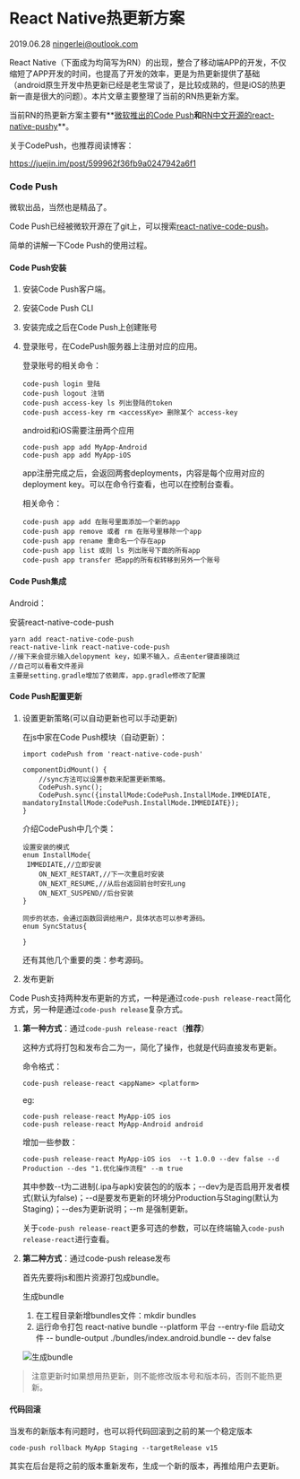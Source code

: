 # React Native热更新方案

2019.06.28  ningerlei@outlook.com

React Native（下面成为均简写为RN）的出现，整合了移动端APP的开发，不仅缩短了APP开发的时间，也提高了开发的效率，更是为热更新提供了基础（android原生开发中热更新已经是老生常谈了，是比较成熟的，但是iOS的热更新一直是很大的问题）。本片文章主要整理了当前的RN热更新方案。

当前RN的热更新方案主要有**[微软推出的Code Push](https://blog.csdn.net/qq_33323251/article/details/79437932)**和**[RN中文开源的react-native-pushy](https://github.com/reactnativecn/react-native-pushy)**。

关于CodePush，也推荐阅读博客：

https://juejin.im/post/599962f36fb9a0247942a6f1

### Code Push

微软出品，当然也是精品了。

Code Push已经被微软开源在了git上，可以搜索[react-native-code-push](https://link.jianshu.com/?t=https://github.com/Microsoft/react-native-code-push)。

简单的讲解一下Code Push的使用过程。

#### Code Push安装

1. 安装Code Push客户端。

2. 安装Code Push CLI

3. 安装完成之后在Code Push上创建账号

4. 登录账号，在CodePush服务器上注册对应的应用。

   登录账号的相关命令：

   ```
   code-push login 登陆
   code-push logout 注销
   code-push access-key ls 列出登陆的token
   code-push access-key rm <accessKye> 删除某个 access-key
   ```

   

   android和iOS需要注册两个应用

   ```
   code-push app add MyApp-Android
   code-push app add MyApp-iOS
   ```

   app注册完成之后，会返回两套deployments，内容是每个应用对应的deployment key。可以在命令行查看，也可以在控制台查看。

   相关命令：

   ```
   code-push app add 在账号里面添加一个新的app
   code-push app remove 或者 rm 在账号里移除一个app
   code-push app rename 重命名一个存在app
   code-push app list 或则 ls 列出账号下面的所有app
   code-push app transfer 把app的所有权转移到另外一个账号 
   ```

#### Code Push集成

Android：

安装react-native-code-push

```
yarn add react-native-code-push
react-native-link react-native-code-push
//接下来会提示输入delopyment key，如果不输入，点击enter键直接跳过
//自己可以看看文件差异
主要是setting.gradle增加了依赖库，app.gradle修改了配置
```



#### Code Push配置更新

1. 设置更新策略(可以自动更新也可以手动更新)

   在js中家在Code Push模块（自动更新）：

   ```react
   import codePush from 'react-native-code-push'
   
   componentDidMount() {
       //sync方法可以设置参数来配置更新策略。
       CodePush.sync();
       CodePush.sync({installMode:CodePush.InstallMode.IMMEDIATE, mandatoryInstallMode:CodePush.InstallMode.IMMEDIATE});
   }
   ```

   介绍CodePush中几个类：

   ```react
   设置安装的模式
   enum InstallMode{
   	IMMEDIATE,//立即安装
       ON_NEXT_RESTART,//下一次重启时安装
       ON_NEXT_RESUME,//从后台返回前台时安扎ung
       ON_NEXT_SUSPEND//后台安装
   }
   ```

   ```react
   同步的状态，会通过函数回调给用户，具体状态可以参考源码。
   enum SyncStatus{
   	
   }
   ```

   还有其他几个重要的类：参考源码。

2.  发布更新 

   Code Push支持两种发布更新的方式，一种是通过`code-push release-react`简化方式，另一种是通过`code-push release`复杂方式。

   1. **第一种方式**：通过`code-push release-react`（**推荐**）

      这种方式将打包和发布合二为一，简化了操作，也就是代码直接发布更新。

      命令格式：

      `code-push release-react <appName> <platform>`

      eg:

      ```
      code-push release-react MyApp-iOS ios
      code-push release-react MyApp-Android android
      ```

      增加一些参数：

      ```
      code-push release-react MyApp-iOS ios  --t 1.0.0 --dev false --d Production --des "1.优化操作流程" --m true
      ```

      其中参数--t为二进制(.ipa与apk)安装包的的版本；--dev为是否启用开发者模式(默认为false)；--d是要发布更新的环境分Production与Staging(默认为Staging)；--des为更新说明；--m 是强制更新。

      关于`code-push release-react`更多可选的参数，可以在终端输入`code-push release-react`进行查看。

   2. **第二种方式**：通过code-push release发布

      首先先要将js和图片资源打包成bundle。

      生成bundle

      1. 在工程目录新增bundles文件：mkdir bundles
      2. 运行命令打包 react-native bundle --platform 平台 --entry-file 启动文件 -- bundle-output ./bundles/index.android.bundle -- dev false

      

      ![生成bundle](https://raw.githubusercontent.com/crazycodeboy/RNStudyNotes/master/React%20Native%E5%BA%94%E7%94%A8%E9%83%A8%E7%BD%B2%E3%80%81%E7%83%AD%E6%9B%B4%E6%96%B0-CodePush%E6%9C%80%E6%96%B0%E9%9B%86%E6%88%90%E6%80%BB%E7%BB%93/images/%E7%94%9F%E6%88%90bundle%E5%8C%85.png)





> 注意更新时如果想用热更新，则不能修改版本号和版本码，否则不能热更新。



#### 代码回滚

当发布的新版本有问题时，也可以将代码回滚到之前的某一个稳定版本

```
code-push rollback MyApp Staging --targetRelease v15
```

其实在后台是将之前的版本重新发布，生成一个新的版本，再推给用户去更新。